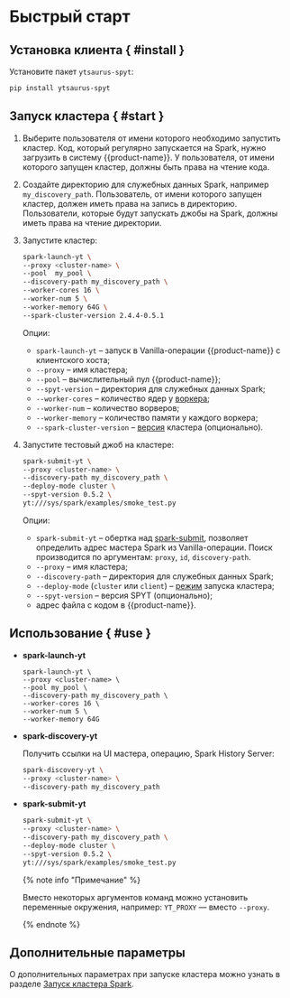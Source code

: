 # Быстрый старт

## Установка клиента { #install }

Установите пакет `ytsaurus-spyt`:

```bash
pip install ytsaurus-spyt
```
## Запуск кластера { #start }

1. Выберите пользователя от имени которого необходимо запустить кластер. Код, который регулярно запускается на Spark, нужно загрузить в систему {{product-name}}. У пользователя, от имени которого запущен кластер, должны быть права на чтение кода.
2. Создайте директорию для служебных данных Spark, например `my_discovery_path`. Пользователь,  от имени которого запущен кластер, должен иметь права на запись в директорию. Пользователи, которые будут запускать джобы на Spark, должны иметь права на чтение директории.
3. Запустите кластер:
    ```bash
   spark-launch-yt \
    --proxy <cluster-name> \
    --pool  my_pool \
    --discovery-path my_discovery_path \
    --worker-cores 16 \
    --worker-num 5 \
    --worker-memory 64G \
    --spark-cluster-version 2.4.4-0.5.1
   ```

   Опции:
    - `spark-launch-yt` – запуск в Vanilla-операции {{product-name}} с клиентского хоста;
    - `--proxy` – имя кластера;
    - `--pool` – вычислительный пул {{product-name}};
    - `--spyt-version` – директория для служебных данных Spark;
    - `--worker-cores` – количество ядер у [воркера](../../../../user-guide/data-processing/spyt/cluster/cluster-desc.md#spark-standalone-в-yt--spark-standalone);
    - `--worker-num` – количество ворверов;
    - `--worker-memory` – количество памяти у каждого воркера;
    - `--spark-cluster-version` – [версия](../spyt/version.md) кластера (опционально).


4. Запустите тестовый джоб на кластере:
    ```bash
    spark-submit-yt \
    --proxy <cluster-name> \
    --discovery-path my_discovery_path \
    --deploy-mode cluster \
    --spyt-version 0.5.2 \
    yt:///sys/spark/examples/smoke_test.py
    ```

    Опции:
    - `spark-submit-yt` – обертка над [spark-submit](https://spark.apache.org/docs/latest/submitting-applications.html), позволяет определить адрес мастера Spark из Vanilla-операции. Поиск производится по аргументам: `proxy`, `id`, `discovery-path`.
    - `--proxy` – имя кластера;
    - `--discovery-path` – директория для служебных данных Spark;
    - `--deploy-mode` (`cluster` или `client`) – [режим](../../../../user-guide/data-processing/spyt/cluster/cluster-desc.md#cluster-mode--cluster-mode) запуска кластера;
    - `--spyt-version` – версия SPYT (опционально);
    - адрес файла с кодом в {{product-name}}.

## Использование { #use }

- **spark-launch-yt**

    ```
    spark-launch-yt \
    --proxy <cluster-name> \
    --pool my_pool \
    --discovery-path my_discovery_path \
    --worker-cores 16 \
    --worker-num 5 \
    --worker-memory 64G
    ```

- **spark-discovery-yt**

    Получить ссылки на UI мастера, операцию, Spark History Server:

    ```bash
    spark-discovery-yt \
    --proxy <cluster-name> \
    --discovery-path my_discovery_path
    ```

- **spark-submit-yt**

   ```bash
   spark-submit-yt \
   --proxy <cluster-name> \
   --discovery-path my_discovery_path \
   --deploy-mode cluster \
   --spyt-version 0.5.2 \
   yt:///sys/spark/examples/smoke_test.py
   ```

   {% note info "Примечание" %}

   Вместо некоторых аргументов команд можно установить переменные окружения, например: `YT_PROXY` — вместо `--proxy`.

   {% endnote %}


## Дополнительные параметры

О дополнительных параметрах при запуске кластера можно узнать в разделе [Запуск кластера Spark](../../../../user-guide/data-processing/spyt/cluster/cluster-start.md).



